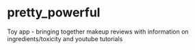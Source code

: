 # pretty_powerful
Toy app - bringing together makeup reviews with information on ingredients/toxicity and youtube tutorials 
